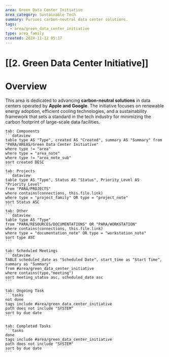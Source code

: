 ```yaml
---
area: Green Data Center Initiative
area_category: Sustainable Tech
summary: Pursues carbon-neutral data center solutions.
tags:
  - area/green_data_center_initiative
type: area_family
created: 2024-11-12 05:17
---
```

# [[2. Green Data Center Initiative]] 
# Overview
This area is dedicated to advancing **carbon-neutral solutions** in data centers operated by **Apple and Google**. The initiative focuses on renewable energy adoption, efficient cooling technologies, and a sustainability framework that sets a standard in the tech industry for minimizing the carbon footprint of large-scale data facilities.

````tabs
tab: Components
```dataview
table type AS "Type", created AS "Created", summary AS "Summary" from "PARA/AREAS/Green Data Center Initiative"
where type != "area"
where type = "area_note"
where type != "area_note_sub"
sort created DESC
```
tab: Projects
```dataview
table type AS "Type", Status AS "Status", Priority_Level AS "Priority_Level"
from "PARA/PROJECTS"
where contains(connections, this.file.link)
where type = "project_family" OR type = "project_note"
sort Status ASC
```
tab: Other
```dataview
table type AS "Type"
from "PARA/RESOURCES/DOCUMENTATIONS" OR "PARA/WORKSTATION"
where contains(connections, this.file.link)
where type = "documentation_note" OR type = "workstation_note"
sort type ASC
```
````
````tabs
tab: Scheduled Meetings
```dataview
TABLE scheduled_date as "Scheduled Date", start_time as "Start Time", summary as "Summary"
from #area/green_data_center_initiative
where contains(type,"meeting")
sort meeting_status asc, scheduled_date asc
```
````
````tabs
tab: Ongoing Task
```tasks
not done
tags include #area/green_data_center_initiative
path does not include "SYSTEM"
sort by due date
```
````
````tabs
tab: Completed Tasks
```tasks
done
tags include #area/green_data_center_initiative  
path does not include "SYSTEM"
sort by due date
```
````

